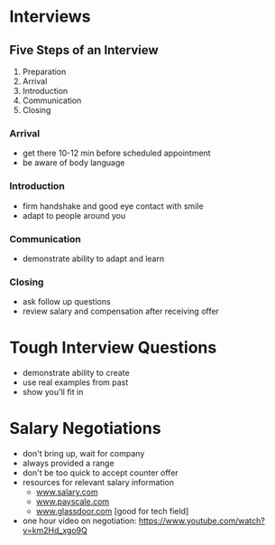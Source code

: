 # Interviews

## Five Steps of an Interview
1. Preparation
2. Arrival
3. Introduction
4. Communication
5. Closing

### Arrival
- get there 10-12 min before scheduled appointment
- be aware of body language

### Introduction
- firm handshake and good eye contact with smile
- adapt to people around you

### Communication
- demonstrate ability to adapt and learn

### Closing
- ask follow up questions
- review salary and compensation after receiving offer

# Tough Interview Questions
- demonstrate ability to create
- use real examples from past
- show you'll fit in

# Salary Negotiations
- don't bring up, wait for company
- always provided a range
- don't be too quick to accept counter offer
- resources for relevant salary information
    * www.salary.com
    * www.payscale.com
    * www.glassdoor.com [good for tech field]
- one hour video on negotiation: https://www.youtube.com/watch?v=km2Hd_xgo9Q
